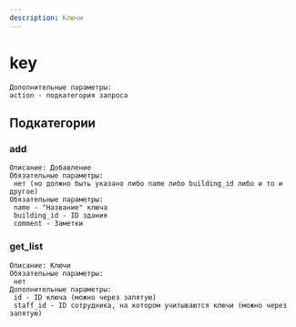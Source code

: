 ```yaml
---
description: Ключи
---
```


# key

```
Дополнительные параметры:
action - подкатегория запроса
```

## Подкатегории

### **add**

```
Описание: Добавление
Обязательные параметры:
 нет (но должно быть указано либо name либо building_id либо и то и другое)
Обязательные параметры:
 name - "Название" ключа
 building_id - ID здания
 comment - Заметки
```

### **get\_list**

```
Описание: Ключи
Обязательные параметры:
 нет
Дополнительные параметры:
 id - ID ключа (можно через запятую)
 staff_id - ID сотрудника, на котором учитываются ключи (можно через запятую)
```
